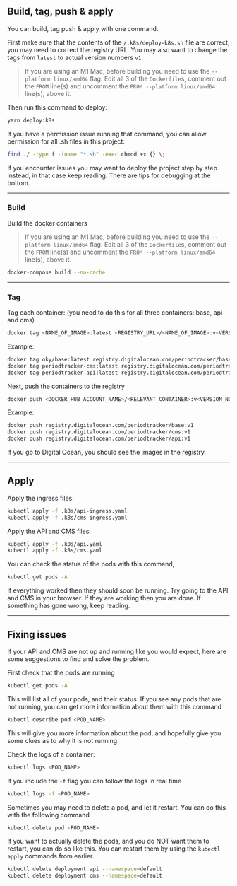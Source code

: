 ## Build, tag, push & apply

You can build, tag push & apply with one command.

First make sure that the contents of the `/.k8s/deploy-k8s.sh` file are correct, you may need to correct the registry URL. You may also want to change the tags from `latest` to actual version numbers `v1`.

> If you are using an M1 Mac, before building you need to use the `--platform linux/amd64` flag. Edit all 3 of the `Dockerfile`s, comment out the `FROM` line(s) and uncomment the `FROM --platform linux/amd64` line(s), above it.

Then run this command to deploy:

```bash
yarn deploy:k8s
```

If you have a permission issue running that command, you can allow permission for all .sh files in this project:

```bash
find ./ -type f -iname "*.sh" -exec chmod +x {} \;
```

If you encounter issues you may want to deploy the project step by step instead, in that case keep reading. There are tips for debugging at the bottom.

---

### Build

Build the docker containers

> If you are using an M1 Mac, before building you need to use the `--platform linux/amd64` flag. Edit all 3 of the `Dockerfile`s, comment out the `FROM` line(s) and uncomment the `FROM --platform linux/amd64` line(s), above it.

```bash
docker-compose build --no-cache
```

---
### Tag

Tag each container:
(you need to do this for all three containers: base, api and cms)

```bash
docker tag <NAME_OF_IMAGE>:latest <REGISTRY_URL>/<NAME_OF_IMAGE>:v<VERSION_NUMBER>
```

Example:

```bash
docker tag oky/base:latest registry.digitalocean.com/periodtracker/base:v1
docker tag periodtracker-cms:latest registry.digitalocean.com/periodtracker/cms:v1
docker tag periodtracker-api:latest registry.digitalocean.com/periodtracker/api:v1
```

Next, push the containers to the registry

```bash
docker push <DOCKER_HUB_ACCOUNT_NAME>/<RELEVANT_CONTAINER>:v<VERSION_NUMBER>
```

Example:

```bash
docker push registry.digitalocean.com/periodtracker/base:v1
docker push registry.digitalocean.com/periodtracker/cms:v1
docker push registry.digitalocean.com/periodtracker/api:v1
```

If you go to Digital Ocean, you should see the images in the registry.

---

## Apply

Apply the ingress files:

```bash
kubectl apply -f .k8s/api-ingress.yaml
kubectl apply -f .k8s/cms-ingress.yaml
```

Apply the API and CMS files:

```bash
kubectl apply -f .k8s/api.yaml
kubectl apply -f .k8s/cms.yaml
```

You can check the status of the pods with this command,

```bash
kubectl get pods -A
```

If everything worked then they should soon be running. Try going to the API and CMS in your browser. If they are working then you are done. If something has gone wrong, keep reading.

---

## Fixing issues

If your API and CMS are not up and running like you would expect, here are some suggestions to find and solve the problem.

First check that the pods are running

```bash
kubectl get pods -A
```

This will list all of your pods, and their status. If you see any pods that are not running, you can get more information about them with this command

```bash
kubectl describe pod <POD_NAME>
```

This will give you more information about the pod, and hopefully give you some clues as to why it is not running.

Check the logs of a container:

```bash
kubectl logs <POD_NAME>
```

If you include the `-f` flag you can follow the logs in real time

```bash
kubectl logs -f <POD_NAME>
```

Sometimes you may need to delete a pod, and let it restart. You can do this with the following command

```bash
kubectl delete pod <POD_NAME>
```

If you want to actually delete the pods, and you do NOT want them to restart, you can do so like this. You can restart them by using the `kubectl apply` commands from earlier.

```bash
kubectl delete deployment api --namespace=default
kubectl delete deployment cms --namespace=default
```
